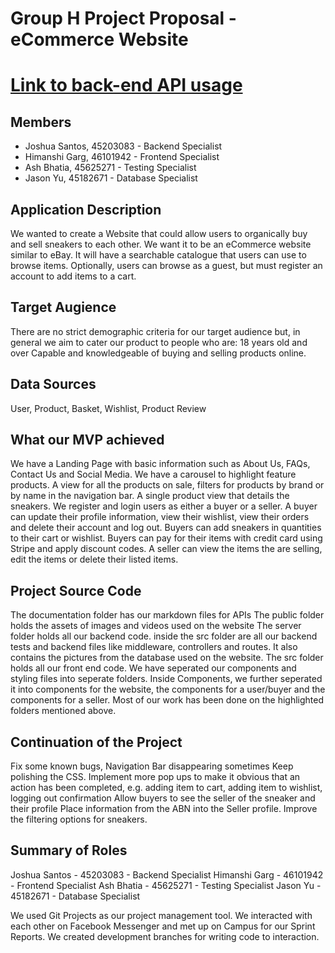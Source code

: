 # Group H Project Proposal - eCommerce Website
# [Link to back-end API usage](api.md)
## Members
* Joshua Santos, 45203083 - Backend Specialist
* Himanshi Garg, 46101942 - Frontend Specialist
* Ash Bhatia, 45625271  - Testing Specialist
* Jason Yu, 45182671 - Database Specialist

## Application Description
We wanted to create a Website that could allow users to organically buy and sell sneakers to each other. We want it to be an eCommerce website similar to eBay. It will have a searchable catalogue that users can use to browse items. Optionally, users can browse as a guest, but must register an account to add items to a cart.
## Target Augience
There are no strict demographic criteria for our target audience but, in general we aim to cater our product to people who are:
18 years old and over
Capable and knowledgeable of buying and selling products online.
## Data Sources
User, Product, Basket, Wishlist, Product Review

## What our MVP achieved
We have a Landing Page with basic information such as About Us, FAQs, Contact Us and Social Media. We have a carousel to highlight feature products. A view for all the products on sale, filters for products by brand or by name in the navigation bar. A single product view that details the sneakers. We register and login users as either a buyer or a seller. A buyer can update their profile information, view their wishlist, view their orders and delete their account and log out. Buyers can add sneakers in quantities to their cart or wishlist. Buyers can pay for their items with credit card using Stripe and apply discount codes. A seller can view the items the are selling, edit the items or delete their listed items.

## Project Source Code
The documentation folder has our markdown files for APIs
The public folder holds the assets of images and videos used on the website
The server folder holds all our backend code. inside the src folder are all our backend tests and backend files like middleware, controllers and routes. It also contains the pictures from the database used on the website.
The src folder holds all our front end code. We have seperated our components and styling files into seperate folders. Inside Components, we further seperated it into components for the website, the components for a user/buyer and the components for a seller. 
Most of our work has been done on the highlighted folders mentioned above. 

## Continuation of the Project
Fix some known bugs, Navigation Bar disappearing sometimes
Keep polishing the CSS.
Implement more pop ups to make it obvious that an action has been completed, e.g. adding item to cart, adding item to wishlist, logging out confirmation
Allow buyers to see the seller of the sneaker and their profile
Place information from the ABN into the Seller profile. 
Improve the filtering options for sneakers.


## Summary of Roles
Joshua Santos - 45203083 - Backend Specialist
Himanshi Garg - 46101942 - Frontend Specialist
Ash Bhatia - 45625271  - Testing Specialist
Jason Yu - 45182671 - Database Specialist


We used Git Projects as our project management tool. We interacted with each other on Facebook Messenger and met up on Campus for our Sprint Reports. We created development branches for writing code to interaction. 
